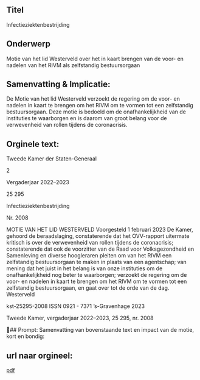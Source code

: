 ## Titel
Infectieziektenbestrijding
## Onderwerp
Motie van het lid Westerveld over het in kaart brengen van de voor- en nadelen van het RIVM als zelfstandig bestuursorgaan
## Samenvatting & Implicatie:

De Motie van het lid Westerveld verzoekt de regering om de voor- en nadelen in kaart te brengen om het RIVM om te vormen tot een zelfstandig bestuursorgaan. Deze motie is bedoeld om de onafhankelijkheid van de instituties te waarborgen en is daarom van groot belang voor de verwevenheid van rollen tijdens de coronacrisis.
## Orginele text:


Tweede Kamer der Staten-Generaal

2

Vergaderjaar 2022–2023

25 295

Infectieziektenbestrijding

Nr. 2008

MOTIE VAN HET LID WESTERVELD
Voorgesteld 1 februari 2023
De Kamer,
gehoord de beraadslaging,
constaterende dat het OVV-rapport uitermate kritisch is over de verwevenheid van rollen tijdens de coronacrisis;
constaterende dat ook de voorzitter van de Raad voor Volksgezondheid en
Samenleving en diverse hoogleraren pleiten om van het RIVM een
zelfstandig bestuursorgaan te maken in plaats van een agentschap;
van mening dat het juist in het belang is van onze instituties om de
onafhankelijkheid nog beter te waarborgen;
verzoekt de regering om de voor- en nadelen in kaart te brengen om het
RIVM om te vormen tot een zelfstandig bestuursorgaan,
en gaat over tot de orde van de dag.
Westerveld

kst-25295-2008
ISSN 0921 - 7371
’s-Gravenhage 2023

Tweede Kamer, vergaderjaar 2022–2023, 25 295, nr. 2008

## Prompt:
Samenvatting van bovenstaande text en impact van de motie, kort en bondig:

## url naar orgineel:
[pdf](https://gegevensmagazijn.tweedekamer.nl/OData/v4/2.0/Document(110b77d5-8657-432f-835c-3e587c4b0ff3)/resource)
